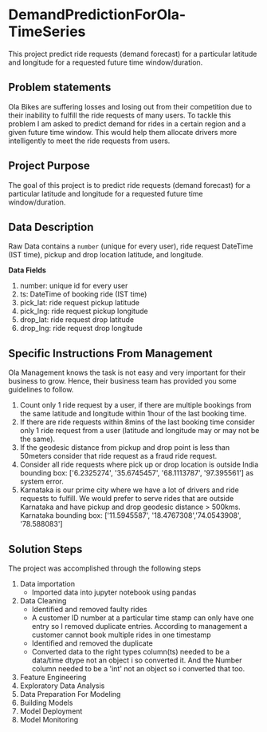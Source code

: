 # DemandPredictionForOla-TimeSeries

This project predict ride requests (demand forecast) for a particular latitude and longitude for a requested future time window/duration.

## Problem statements

Ola Bikes are suffering losses and losing out from their competition due to their inability to fulfill the ride requests of many users. To tackle this problem I am asked to predict demand for rides in a certain region and a given future time window. This would help them allocate drivers more intelligently to meet the ride requests from users.

## Project Purpose 

The goal of this project is to predict ride requests (demand forecast) for a particular latitude and longitude for a requested future time window/duration.

## Data Description

Raw Data contains a `number` (unique for every user), ride request DateTime (IST time),
pickup and drop location latitude, and longitude.

**Data Fields**

1. number: unique id for every user
2. ts: DateTime of booking ride (IST time)
3. pick_lat: ride request pickup latitude
4. pick_lng: ride request pickup longitude
5. drop_lat: ride request drop latitude
6. drop_lng: ride request drop longitude


## Specific Instructions From Management
Ola Management knows the task is not easy and very important for their business to grow.
Hence, their business team has provided you some guidelines to follow.
1. Count only 1 ride request by a user, if there are multiple bookings from the same latitude and longitude within 1hour of the last booking time.
2. If there are ride requests within 8mins of the last booking time consider only 1 ride
request from a user (latitude and longitude may or may not be the same).
3. If the geodesic distance from pickup and drop point is less than 50meters
consider that ride request as a fraud ride request.
4. Consider all ride requests where pick up or drop location is outside India bounding box: ['6.2325274', '35.6745457', '68.1113787', '97.395561'] as system error.
5. Karnataka is our prime city where we have a lot of drivers and ride requests to fulfill. We would prefer to serve rides that are outside Karnataka and have pickup and drop geodesic distance > 500kms. Karnataka bounding box: ['11.5945587', '18.4767308','74.0543908', '78.588083']

## Solution Steps

The project was accomplished through the following steps 
1) Data importation
   * Imported data into jupyter notebook using pandas 
2) Data Cleaning
   * Identified and removed faulty rides 
   * A customer ID number at a particular time stamp can only have one entry so I removed duplicate entries. According to management a customer cannot book multiple rides in one timestamp
   * Identified and removed the duplicate
   * Converted data to the right types column(ts) needed to be a data/time dtype not an object i so converted it. And the Number column needed to be a 'int' not an object so i converted that too. 
4) Feature Engineering 
5) Exploratory Data Analysis
6) Data Preparation For Modeling
7) Building Models
8) Model Deployment
9) Model Monitoring  
   

